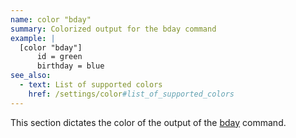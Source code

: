 ```yaml
---
name: color "bday"
summary: Colorized output for the bday command
example: |
  [color "bday"]
      id = green
      birthday = blue
see_also:
  - text: List of supported colors
    href: /settings/color#list_of_supported_colors
---
```


This section dictates the color of the output of the [bday](/commands/bday)
command.


